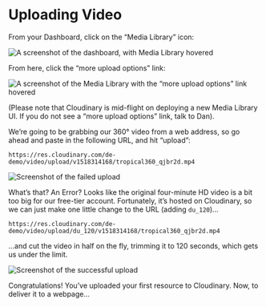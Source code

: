 # Uploading Video

From your Dashboard, click on the “Media Library” icon:

![A screenshot of the dashboard, with Media Library hovered](https://eric-cloudinary-res.cloudinary.com/image/upload/q_auto,f_auto,w_900/v1518532901/Screen_Shot_2018-02-13_at_06.39.22.png)

From here, click the “more upload options” link:

![A screenshot of the Media Library with the &#x201C;more upload options&#x201D; link hovered](http://eric-cloudinary-res.cloudinary.com/image/upload/q_auto,f_auto,w_900/v1518534576/Screen_Shot_2018-02-13_at_06.43.29_-_with_arrow.png)

\(Please note that Cloudinary is mid-flight on deploying a new Media Library UI. If you do not see a “more upload options” link, talk to Dan\).

We’re going to be grabbing our 360° video from a web address, so go ahead and paste in the following URL, and hit “upload”:

```text
https://res.cloudinary.com/de-demo/video/upload/v1518314168/tropical360_qjbr2d.mp4
```

![Screenshot of the failed upload](https://eric-cloudinary-res.cloudinary.com/image/upload/v1518534280/Screen_Shot_2018-02-13_at_06.56.33_copy.png)

What’s that? An Error? Looks like the original four-minute HD video is a bit too big for our free-tier account. Fortunately, it’s hosted on Cloudinary, so we can just make one little change to the URL \(adding `du_120`\)...

```text
https://res.cloudinary.com/de-demo/video/upload/du_120/v1518314168/tropical360_qjbr2d.mp4
```

...and cut the video in half on the fly, trimming it to 120 seconds, which gets us under the limit.

![Screenshot of the successful upload](http://eric-cloudinary-res.cloudinary.com/image/upload/q_auto,f_auto,w_900/v1518534280/Screen_Shot_2018-02-13_at_06.56.33.png)

Congratulations! You’ve uploaded your first resource to Cloudinary. Now, to deliver it to a webpage...

